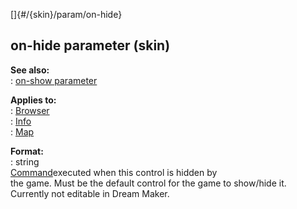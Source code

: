 []{#/{skin}/param/on-hide}    
## on-hide parameter (skin)    
**See also:**    
:   [on-show parameter](/ref/%7Bskin%7D/param/on-show)    
<!-- -->    
**Applies to:**    
:   [Browser](/ref/%7Bskin%7D/control/browser)    
:   [Info](/ref/%7Bskin%7D/control/info)    
:   [Map](/ref/%7Bskin%7D/control/map)    
<!-- -->    
**Format:**    
:   string    
[Command](/ref/%7Bskin%7D/commands)executed when this control is hidden by    
the game. Must be the default control for the game to show/hide it.    
Currently not editable in Dream Maker.  